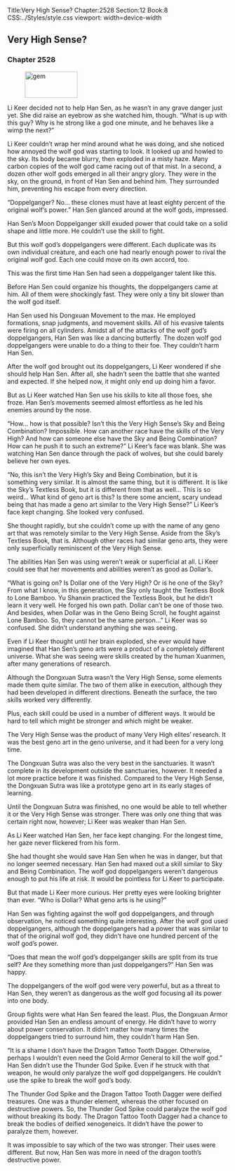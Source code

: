 Title:Very High Sense? 
Chapter:2528 
Section:12 
Book:8 
CSS:../Styles/style.css 
viewport: width=device-width
  
## Very High Sense?
### Chapter 2528
  
<figure>
	<img src="../Images/gem.gif" alt="gem" id="gem" width="120" height="60" />
</figure>
  

  
Li Keer decided not to help Han Sen, as he wasn’t in any grave danger just yet. She did raise an eyebrow as she watched him, though. “What is up with this guy? Why is he strong like a god one minute, and he behaves like a wimp the next?”

Li Keer couldn’t wrap her mind around what he was doing, and she noticed how annoyed the wolf god was starting to look. It looked up and howled to the sky. Its body became blurry, then exploded in a misty haze. Many carbon copies of the wolf god came racing out of that mist. In a second, a dozen other wolf gods emerged in all their angry glory. They were in the sky, on the ground, in front of Han Sen and behind him. They surrounded him, preventing his escape from every direction.

“Doppelganger? No… these clones must have at least eighty percent of the original wolf’s power.” Han Sen glanced around at the wolf gods, impressed.

Han Sen’s Moon Doppelganger skill exuded power that could take on a solid shape and little more. He couldn’t use the skill to fight.

But this wolf god’s doppelgangers were different. Each duplicate was its own individual creature, and each one had nearly enough power to rival the original wolf god. Each one could move on its own accord, too.

This was the first time Han Sen had seen a doppelganger talent like this.

Before Han Sen could organize his thoughts, the doppelgangers came at him. All of them were shockingly fast. They were only a tiny bit slower than the wolf god itself.

Han Sen used his Dongxuan Movement to the max. He employed formations, snap judgments, and movement skills. All of his evasive talents were firing on all cylinders. Amidst all of the attacks of the wolf god’s doppelgangers, Han Sen was like a dancing butterfly. The dozen wolf god doppelgangers were unable to do a thing to their foe. They couldn’t harm Han Sen.

After the wolf god brought out its doppelgangers, Li Keer wondered if she should help Han Sen. After all, she hadn’t seen the battle that she wanted and expected. If she helped now, it might only end up doing him a favor.

But as Li Keer watched Han Sen use his skills to kite all those foes, she froze. Han Sen’s movements seemed almost effortless as he led his enemies around by the nose.

“How… how is that possible? Isn’t this the Very High Sense’s Sky and Being Combination? Impossible. How can another race have the skills of the Very High? And how can someone else have the Sky and Being Combination? How can he push it to such an extreme?” Li Keer’s face was blank. She was watching Han Sen dance through the pack of wolves, but she could barely believe her own eyes.

“No, this isn’t the Very High’s Sky and Being Combination, but it is something very similar. It is almost the same thing, but it is different. It is like the Sky’s Textless Book, but it is different from that as well… This is so weird… What kind of geno art is this? Is there some ancient, scary undead being that has made a geno art similar to the Very High Sense?” Li Keer’s face kept changing. She looked very confused.

She thought rapidly, but she couldn’t come up with the name of any geno art that was remotely similar to the Very High Sense. Aside from the Sky’s Textless Book, that is. Although other races had similar geno arts, they were only superficially reminiscent of the Very High Sense.

The abilities Han Sen was using weren’t weak or superficial at all. Li Keer could see that her movements and abilities weren’t as good as Dollar’s.

“What is going on? Is Dollar one of the Very High? Or is he one of the Sky? From what I know, in this generation, the Sky only taught the Textless Book to Lone Bamboo. Yu Shanxin practiced the Textless Book, but he didn’t learn it very well. He forged his own path. Dollar can’t be one of those two. And besides, when Dollar was in the Geno Being Scroll, he fought against Lone Bamboo. So, they cannot be the same person…” Li Keer was so confused. She didn’t understand anything she was seeing.

Even if Li Keer thought until her brain exploded, she ever would have imagined that Han Sen’s geno arts were a product of a completely different universe. What she was seeing were skills created by the human Xuanmen, after many generations of research.

Although the Dongxuan Sutra wasn’t the Very High Sense, some elements made them quite similar. The two of them alike in execution, although they had been developed in different directions. Beneath the surface, the two skills worked very differently.

Plus, each skill could be used in a number of different ways. It would be hard to tell which might be stronger and which might be weaker.

The Very High Sense was the product of many Very High elites’ research. It was the best geno art in the geno universe, and it had been for a very long time.

The Dongxuan Sutra was also the very best in the sanctuaries. It wasn’t complete in its development outside the sanctuaries, however. It needed a lot more practice before it was finished. Compared to the Very High Sense, the Dongxuan Sutra was like a prototype geno art in its early stages of learning.

Until the Dongxuan Sutra was finished, no one would be able to tell whether it or the Very High Sense was stronger. There was only one thing that was certain right now, however; Li Keer was weaker than Han Sen.

As Li Keer watched Han Sen, her face kept changing. For the longest time, her gaze never flickered from his form.

She had thought she would save Han Sen when he was in danger, but that no longer seemed necessary. Han Sen had maxed out a skill similar to Sky and Being Combination. The wolf god doppelgangers weren’t dangerous enough to put his life at risk. It would be pointless for Li Keer to participate.

But that made Li Keer more curious. Her pretty eyes were looking brighter than ever. “Who is Dollar? What geno arts is he using?”

Han Sen was fighting against the wolf god doppelgangers, and through observation, he noticed something quite interesting. After the wolf god used doppelgangers, although the doppelgangers had a power that was similar to that of the original wolf god, they didn’t have one hundred percent of the wolf god’s power.

“Does that mean the wolf god’s doppelganger skills are split from its true self? Are they something more than just doppelgangers?” Han Sen was happy.

The doppelgangers of the wolf god were very powerful, but as a threat to Han Sen, they weren’t as dangerous as the wolf god focusing all its power into one body.

Group fights were what Han Sen feared the least. Plus, the Dongxuan Armor provided Han Sen an endless amount of energy. He didn’t have to worry about power conservation. It didn’t matter how many times the doppelgangers tried to surround him, they couldn’t harm Han Sen.

“It is a shame I don’t have the Dragon Tattoo Tooth Dagger. Otherwise, perhaps I wouldn’t even need the Gold Armor General to kill the wolf god.” Han Sen didn’t use the Thunder God Spike. Even if he struck with that weapon, he would only paralyze the wolf god doppelgangers. He couldn’t use the spike to break the wolf god’s body.

The Thunder God Spike and the Dragon Tattoo Tooth Dagger were deified treasures. One was a thunder element, whereas the other focused on destructive powers. So, the Thunder God Spike could paralyze the wolf god without breaking its body. The Dragon Tattoo Tooth Dagger had a chance to break the bodies of deified xenogeneics. It didn’t have the power to paralyze them, however.

It was impossible to say which of the two was stronger. Their uses were different. But now, Han Sen was more in need of the dragon tooth’s destructive power.